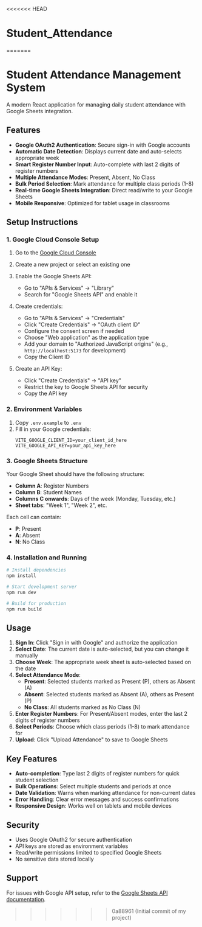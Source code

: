 <<<<<<< HEAD
# Student_Attendance
=======
# Student Attendance Management System

A modern React application for managing daily student attendance with Google Sheets integration.

## Features

- **Google OAuth2 Authentication**: Secure sign-in with Google accounts
- **Automatic Date Detection**: Displays current date and auto-selects appropriate week
- **Smart Register Number Input**: Auto-complete with last 2 digits of register numbers
- **Multiple Attendance Modes**: Present, Absent, No Class
- **Bulk Period Selection**: Mark attendance for multiple class periods (1-8)
- **Real-time Google Sheets Integration**: Direct read/write to your Google Sheets
- **Mobile Responsive**: Optimized for tablet usage in classrooms

## Setup Instructions

### 1. Google Cloud Console Setup

1. Go to the [Google Cloud Console](https://console.cloud.google.com/)
2. Create a new project or select an existing one
3. Enable the Google Sheets API:
   - Go to "APIs & Services" → "Library"
   - Search for "Google Sheets API" and enable it
4. Create credentials:
   - Go to "APIs & Services" → "Credentials"
   - Click "Create Credentials" → "OAuth client ID"
   - Configure the consent screen if needed
   - Choose "Web application" as the application type
   - Add your domain to "Authorized JavaScript origins" (e.g., `http://localhost:5173` for development)
   - Copy the Client ID

5. Create an API Key:
   - Click "Create Credentials" → "API key"
   - Restrict the key to Google Sheets API for security
   - Copy the API key

### 2. Environment Variables

1. Copy `.env.example` to `.env`
2. Fill in your Google credentials:
   ```
   VITE_GOOGLE_CLIENT_ID=your_client_id_here
   VITE_GOOGLE_API_KEY=your_api_key_here
   ```

### 3. Google Sheets Structure

Your Google Sheet should have the following structure:
- **Column A**: Register Numbers
- **Column B**: Student Names
- **Columns C onwards**: Days of the week (Monday, Tuesday, etc.)
- **Sheet tabs**: "Week 1", "Week 2", etc.

Each cell can contain:
- **P**: Present
- **A**: Absent
- **N**: No Class

### 4. Installation and Running

```bash
# Install dependencies
npm install

# Start development server
npm run dev

# Build for production
npm run build
```

## Usage

1. **Sign In**: Click "Sign in with Google" and authorize the application
2. **Select Date**: The current date is auto-selected, but you can change it manually
3. **Choose Week**: The appropriate week sheet is auto-selected based on the date
4. **Select Attendance Mode**:
   - **Present**: Selected students marked as Present (P), others as Absent (A)
   - **Absent**: Selected students marked as Absent (A), others as Present (P)
   - **No Class**: All students marked as No Class (N)
5. **Enter Register Numbers**: For Present/Absent modes, enter the last 2 digits of register numbers
6. **Select Periods**: Choose which class periods (1-8) to mark attendance for
7. **Upload**: Click "Upload Attendance" to save to Google Sheets

## Key Features

- **Auto-completion**: Type last 2 digits of register numbers for quick student selection
- **Bulk Operations**: Select multiple students and periods at once
- **Date Validation**: Warns when marking attendance for non-current dates
- **Error Handling**: Clear error messages and success confirmations
- **Responsive Design**: Works well on tablets and mobile devices

## Security

- Uses Google OAuth2 for secure authentication
- API keys are stored as environment variables
- Read/write permissions limited to specified Google Sheets
- No sensitive data stored locally

## Support

For issues with Google API setup, refer to the [Google Sheets API documentation](https://developers.google.com/sheets/api).
>>>>>>> 0a88961 (Initial commit of my project)
